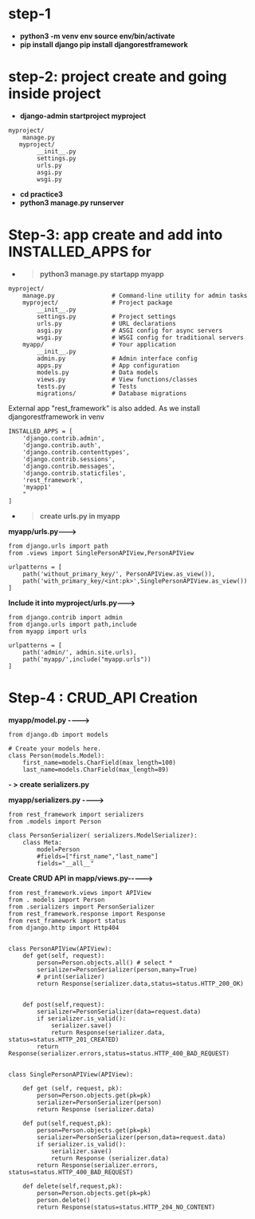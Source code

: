 # **step-1** 

- **python3 -m venv env
  source env/bin/activate**
- **pip install django
  pip install djangorestframework**

# **step-2: project create and going inside project**

- **django-admin startproject myproject**

```
myproject/
    manage.py
   myproject/
        __init__.py
        settings.py
        urls.py
        asgi.py
        wsgi.py
```

- **cd practice3**
- **python3 manage.py runserver**

# **Step-3: app create and add into INSTALLED_APPS for** 

- > **python3 manage.py startapp myapp**
  >

```
myproject/
    manage.py                # Command-line utility for admin tasks
    myproject/               # Project package
        __init__.py
        settings.py          # Project settings
        urls.py              # URL declarations
        asgi.py              # ASGI config for async servers
        wsgi.py              # WSGI config for traditional servers
    myapp/                   # Your application
        __init__.py
        admin.py             # Admin interface config
        apps.py              # App configuration
        models.py            # Data models
        views.py             # View functions/classes
        tests.py             # Tests
        migrations/          # Database migrations
```



External app "rest_framework" is also added. As we install djangorestframework in venv

```
INSTALLED_APPS = [
    'django.contrib.admin',
    'django.contrib.auth',
    'django.contrib.contenttypes',
    'django.contrib.sessions',
    'django.contrib.messages',
    'django.contrib.staticfiles',
    'rest_framework',
    'myapp1'
    "
]

```

- > **create urls.py in myapp**
  >

**myapp/urls.py--->**

```
from django.urls import path
from .views import SinglePersonAPIView,PersonAPIView

urlpatterns = [
    path('without_primary_key/', PersonAPIView.as_view()),
    path('with_primary_key/<int:pk>',SinglePersonAPIView.as_view())
]
```


**Include it into myproject/urls.py--->**

```
from django.contrib import admin
from django.urls import path,include
from myapp import urls

urlpatterns = [
    path('admin/', admin.site.urls),
    path('myapp/',include("myapp.urls"))
]
```

# **Step-4 : CRUD_API Creation**

**myapp/model.py ---->**

```
from django.db import models

# Create your models here.
class Person(models.Model):
    first_name=models.CharField(max_length=100)
    last_name=models.CharField(max_length=89)
```

**- > create serializers.py**

**myapp/serializers.py ---->**

```
from rest_framework import serializers 
from .models import Person

class PersonSerializer( serializers.ModelSerializer):
    class Meta:
        model=Person
        #fields=["first_name","last_name"]
        fields="__all__"
```

**Create CRUD API in  mapp/views.py----->**

```
from rest_framework.views import APIView
from . models import Person
from .serializers import PersonSerializer
from rest_framework.response import Response
from rest_framework import status
from django.http import Http404


class PersonAPIView(APIView):
    def get(self, request):
        person=Person.objects.all() # select *
        serializer=PersonSerializer(person,many=True)
        # print(serializer)
        return Response(serializer.data,status=status.HTTP_200_OK)
  

    def post(self,request):
        serializer=PersonSerializer(data=request.data)
        if serializer.is_valid():
            serializer.save()
            return Response(serializer.data, status=status.HTTP_201_CREATED)
        return Response(serializer.errors,status=status.HTTP_400_BAD_REQUEST)
  

class SinglePersonAPIView(APIView):
  
    def get (self, request, pk):
        person=Person.objects.get(pk=pk)
        serializer=PersonSerializer(person)
        return Response (serializer.data)
  
    def put(self,request,pk):
        person=Person.objects.get(pk=pk)
        serializer=PersonSerializer(person,data=request.data)
        if serializer.is_valid():
            serializer.save()
            return Response (serializer.data)
        return Response(serializer.errors, status=status.HTTP_400_BAD_REQUEST)
  
    def delete(self,request,pk):
        person=Person.objects.get(pk=pk)
        person.delete()
        return Response(status=status.HTTP_204_NO_CONTENT)

```
